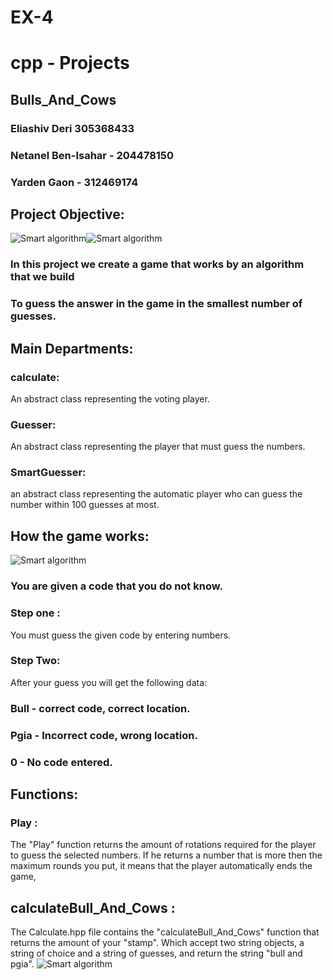 # EX-4
# cpp - Projects
## Bulls_And_Cows

### Eliashiv Deri 305368433

### Netanel Ben-Isahar - 204478150

### Yarden Gaon - 312469174

## Project Objective:
![Smart algorithm](https://lh3.googleusercontent.com/h8x-uuMy95IvKAfmyhjExLYYo7RsmEn_XuTseVL_dm4RHpQgNGrEpvhYgz7aus8wrFo)![Smart algorithm](https://lh3.googleusercontent.com/kEOiA2fQPe1yXbT3t5hxunudYTXpL1MY_K7a6fe6-TA73QscTVbmIZJxVJvxgtcX4A)

### In this project we create a game that works by an algorithm that we build
### To guess the answer in the game in the smallest number of guesses.



## Main Departments:
### calculate:
An abstract class representing the voting player.
### Guesser:
An abstract class representing the player that must guess the numbers.
### SmartGuesser:
an abstract class representing the automatic player who can guess the number within 100 guesses at most.

## How the game works:
  ![Smart algorithm](https://archive.org/serve/msdos_MASTER_shareware/MASTER_screenshot.gif)
### You are given a code that you do not know.
### Step one :
You must guess the given code by entering numbers.
### Step Two:
After your guess you will get the following data:
### Bull - correct code, correct location.
### Pgia - Incorrect code, wrong location.
### 0 - No code entered.

## Functions:
 ### Play :
 The "Play" function returns the amount of rotations required for the player to guess the selected numbers.
 If he returns a number that is more then the maximum rounds you put, it means that the player automatically ends the game,
## calculateBull_And_Cows :
The Calculate.hpp file contains the "calculateBull_And_Cows" function that returns the amount of your "stamp".
 Which accept two string objects, a string of choice and a string of guesses, and return the string "bull and pgia".
 ![Smart algorithm](http://1.bp.blogspot.com/-gu43i_aTL74/UBQovpfCmZI/AAAAAAAAAIY/1c_ddOHoIcg/s1600/robwill-mastermind.jpg)
